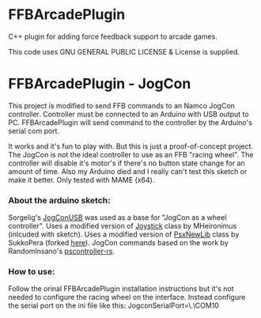 # FFBArcadePlugin

C++ plugin for adding force feedback support to arcade games.

This code uses GNU GENERAL PUBLIC LICENSE & License is supplied.


# FFBArcadePlugin - JogCon
This project is modified to send FFB commands to an Namco JogCon controller.
Controller must be connected to an Arduino with USB output to PC.
FFBArcadePlugin will send command to the controller by the Arduino's serial com port.

It works and it's fun to play with. But this is just a proof-of-concept project.
The JogCon is not the ideal controller to use as an FFB "racing wheel".
The controller will disable it's motor's if there's no button state change for an amount of time.
Also my Arduino died and I really can't test this sketch or make it better.
Only tested with MAME (x64).

### About the arduino sketch:
Sorgelig's [JogConUSB](https://github.com/MiSTer-devel/Retro-Controllers-USB-MiSTer/tree/master/JogConUSB) was used as a base for "JogCon as a wheel controller".
Uses a modified version of [Joystick](https://github.com/MHeironimus/ArduinoJoystickLibrary) class by MHeironimus (inlcuded with sketch).
Uses a modified version of [PsxNewLib](https://github.com/SukkoPera/PsxNewLib) class by SukkoPera (forked [here](https://github.com/sonik-br/PsxNewLib)).
JogCon commands based on the work by RandomInsano's [pscontroller-rs](https://github.com/RandomInsano/pscontroller-rs).


### How to use:
Follow the orinal FFBArcadePlugin installation instructions but it's not needed to configure the racing wheel on the interface. Instead configure the serial port on the ini file like this:
JogconSerialPort=\\.\COM10